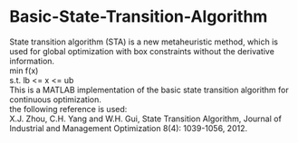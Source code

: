 # Basic-State-Transition-Algorithm
State transition algorithm (STA) is a new metaheuristic method, which is used for global optimization with box constraints without the derivative information.  
min f(x)  
s.t. lb <= x <= ub  
This is a MATLAB implementation of the basic state transition algorithm for continuous optimization.   
the following reference is used:  
X.J. Zhou, C.H. Yang and W.H. Gui, State Transition Algorithm, Journal of Industrial and Management Optimization 8(4): 1039-1056, 2012.
